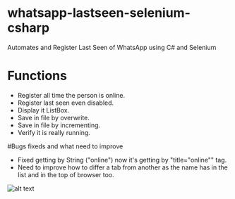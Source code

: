 # whatsapp-lastseen-selenium-csharp
Automates and Register Last Seen of WhatsApp using C# and Selenium

# Functions

- Register all time the person is online.
- Register last seen even disabled.
- Display it ListBox.
- Save in file by overwrite.
- Save in file by incrementing.
- Verify it is really running.


#Bugs fixeds and what need to improve

- Fixed getting by String ("online") now it's getting by "title="online"" tag.
- Need to improve how to differ a tab from another as the name has in the list and in the top of browser too.


![alt text](https://i.imgur.com/HrsHo9O.png)

